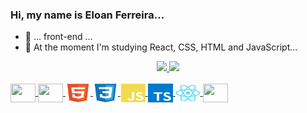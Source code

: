 ### Hi, my name is Eloan Ferreira...

- 🔭 ...  front-end ...
- 🌱 At the moment I'm studying React, CSS, HTML and JavaScript...


<div align="center">
  <a href="https://github.com/emffor">
  <img height="140em" src="https://github-readme-stats.vercel.app/api?username=emffor&show_icons=False&theme=dark&include_all_commits=true&count_private=true"/>
  <img height="140em" src="https://github-readme-stats.vercel.app/api/top-langs/?username=emffor&layout=compact&langs_count=7&theme=dark"/>
</div>

<div style="display: inline_block"><br>
  <img src="https://image.flaticon.com/icons/png/512/226/226770.png" height="30" width="40" align="center"/>
  <img src="https://www.freepnglogos.com/uploads/apple-logo-png/apple-logo-icon-transparent-png-svg-vector-3.png" height="30" width="40" align="center"/>
  <img align="center" alt="Emffor-HTML" height="30" width="40" src="https://raw.githubusercontent.com/devicons/devicon/master/icons/html5/html5-original.svg">
  <img align="center" alt="Emffor-CSS" height="30" width="40" src="https://raw.githubusercontent.com/devicons/devicon/master/icons/css3/css3-original.svg">
  <img align="center" alt="Emffor-Js" height="30" width="40" src="https://raw.githubusercontent.com/devicons/devicon/master/icons/javascript/javascript-plain.svg">
  <img src="https://raw.githubusercontent.com/github/explore/80688e429a7d4ef2fca1e82350fe8e3517d3494d/topics/typescript/typescript.png" height="30" width="40" align="center"/>
  <img align="center" alt="Emffor-React" height="30" width="40" src="https://raw.githubusercontent.com/devicons/devicon/master/icons/react/react-original.svg">
  <img src="https://img.icons8.com/color/452/firebase.png" height="30" width="40" align="center" />
  
</div>
